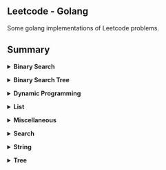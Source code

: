 ## Leetcode - Golang
Some golang implementations of Leetcode problems.

## Summary

<b><details><summary>Binary Search</summary></b>

* [33. Search in Rotated Sorted Array](https://leetcode.com/problems/search-in-rotated-sorted-array/)
    * [Solution: Binary Search](BinarySearch/33/solution.cpp)
</details>

<b><details><summary>Binary Search Tree</summary></b>

* [98. Validate Binary Search Tree](https://leetcode.com/problems/find-mode-in-binary-search-tree/)
    * [Solution1: In-order, recursive](BST/98/solution1.cpp)
    * [Solution2: In-order, recursive, min, max](BST/98/solution2.cpp)
* [99. Recover Binary Search Tree]()
* [108. Convert Sorted Array to Binary Search Tree](https://leetcode.com/problems/recover-binary-search-tree/)
    * [Solution1: In-order, extra array](BST/99/solution.cpp)
    * [Solution2: In-order, recursive](BST/99/solution.cpp)
    * [Solution3: In-order, Morris Traversal]()
* [230. Kth Smallest Element in a BST](https://leetcode.com/problems/kth-smallest-element-in-a-bst/)
    * [Solution: In-order, recursive](BST/230/solution.cpp)
* [450. Delete Node in a BST](https://leetcode.com/problems/delete-node-in-a-bst/submissions/)
    * [Solution: Recursive, Find Substitution](BST/450/solution.cpp)
    * [Solution2: Iterative, Find Substitution](BST/450/solution2.cpp)
* [501. Find Mode in Binary Search Tree](https://leetcode.com/problems/find-mode-in-binary-search-tree/)
    * [Solution: In-order, recursive](BST/501/solution.cpp)
* [530. Minimum Absolute Difference in BST](https://leetcode.com/problems/minimum-absolute-difference-in-bst/)
    * [Solution: In-order, recursive](BST/530/solution.cpp)
* [700. Search in a Binary Search Tree](https://leetcode.com/problems/search-in-a-binary-search-tree/)
    * [Solution: recursive](BST/700/solution.cpp)
* [701. Insert into a Binary Search Tree](https://leetcode.com/problems/insert-into-a-binary-search-tree/)
    * [Solution: recursive](BST/701/solution.cpp)
* [1008. Construct Binary Search Tree from Preorder Traversal](https://leetcode.com/problems/construct-binary-search-tree-from-preorder-traversal/)
    * [Solution: insert one by one](BST/1008/solution.cpp)
</details>

<b><details><summary>Dynamic Programming</summary></b>

* [64. Minimum Path Sum](https://leetcode.com/problems/minimum-path-sum/)
    * [Solution1: Failed, TLE, Search](DynamicProgramming/64/solution.cpp)
    * [Solution2: DP, 2D Space](DynamicProgramming/64/solution2.cpp)
    * [Solution3: DP, 1D Space](DynamicProgramming/64/solution3.cpp)
</details>

<b><details><summary>List</summary></b>

* [2. Add Two Numbers](https://leetcode.com/problems/add-two-numbers/)
    * [Solution](List/2/solution.cpp)
* [445. Add Two Numbers II](https://leetcode.com/problems/add-two-numbers-ii/submissions/)
    * [Solution: Reverse, Add](List/445/solution.cpp)
</details>

<b><details><summary>Miscellaneous</summary></b>

* [238. Product of Array Except Self](https://leetcode.com/problems/product-of-array-except-self/)
    * [Solution1: Time: O(n), Space: O(n)](Miscellaneous/238/solution.cpp)
    * [Solution2: Time: O(n), Space: O(1)](Miscellaneous/238/solution2.cpp)
* [560. Subarray Sum Equals K](https://leetcode.com/problems/subarray-sum-equals-k/)
    * [Solution: Time: O(n^2), Space: O(n)](Miscellaneous/560/solution.cpp)
    * [Solution: Time: O(n), Space: O(n), HashMap](Miscellaneous/560/solution2.cpp)
* [1046. Last Stone Weight](https://leetcode.com/problems/last-stone-weight/)
    * [Solution: Heap](Miscellaneous/1046/solution.cpp)
* [Perform String Shifts](https://leetcode.com/explore/challenge/card/30-day-leetcoding-challenge/529/week-2/3299/)
    * [Solution: Others](Miscellaneous/Perform_String_Shifts/solution.cpp)
</details>

<b><details><summary>Search</summary></b>

* [200. Number of Islands](https://leetcode.com/problems/number-of-islands/)
    * [Solution: DFS](Search/200/solution.cpp)
    * [Solution: BFS](Search/200/solution2.cpp)
</details>

<b><details><summary>String</summary></b>

* [678. Valid Parenthesis String](https://leetcode.com/problems/valid-parenthesis-string/)
    * [Solution1: Enumeration, Time Limit Exceeded](String/678/solution.cpp)
    * [Solution2: Hard to Come up with this idea](String/678/solution2.cpp)
</details>

<b><details><summary>Tree</summary></b>

* [543. Diameter of Binary Tree](https://leetcode.com/problems/diameter-of-binary-tree/)
    * [Solution: In-order, recursive](Tree/543/solution.cpp)
</details>